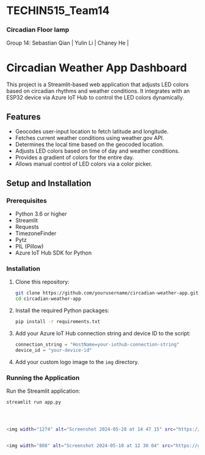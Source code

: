 # TECHIN515_Team14


### Circadian Floor lamp
Group 14:
Sebastian Qian | Yulin Li | Chaney He |


# Circadian Weather App Dashboard

This project is a Streamlit-based web application that adjusts LED colors based on circadian rhythms and weather conditions. It integrates with an ESP32 device via Azure IoT Hub to control the LED colors dynamically.

## Features

- Geocodes user-input location to fetch latitude and longitude.
- Fetches current weather conditions using weather.gov API.
- Determines the local time based on the geocoded location.
- Adjusts LED colors based on time of day and weather conditions.
- Provides a gradient of colors for the entire day.
- Allows manual control of LED colors via a color picker.

## Setup and Installation

### Prerequisites

- Python 3.6 or higher
- Streamlit
- Requests
- TimezoneFinder
- Pytz
- PIL (Pillow)
- Azure IoT Hub SDK for Python

### Installation

1. Clone this repository:
    ```sh
    git clone https://github.com/yourusername/circadian-weather-app.git
    cd circadian-weather-app
    ```

2. Install the required Python packages:
    ```sh
    pip install -r requirements.txt
    ```

3. Add your Azure IoT Hub connection string and device ID to the script:
    ```python
    connection_string = "HostName=your-iothub-connection-string"
    device_id = "your-device-id"
    ```

4. Add your custom logo image to the `img` directory.

### Running the Application

Run the Streamlit application:
```sh
streamlit run app.py




<img width="1274" alt="Screenshot 2024-05-28 at 14 47 15" src="https://github.com/qianq826/TECHIN515_Team14/assets/148395429/a7158c8d-b518-4461-acbd-76eb1da963fc">


<img width="808" alt="Screenshot 2024-05-10 at 12 30 04" src="https://github.com/qianq826/TECHIN515_Team14/assets/148395429/40ee4f27-12a5-458a-9979-0a559c114430">




